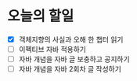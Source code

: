# 오늘의 할일
* [x] 객체지향의 사실과 오해 한 챕터 읽기
* [ ] 이펙티브 자바 적용하기
* [ ] 자바 개념을 자바 글 보충하고 공지하기
* [ ] 자바 개념을 자바 2회차 글 작성하기